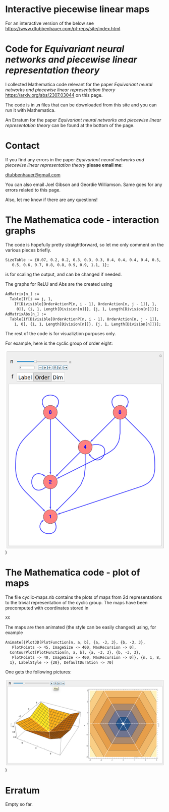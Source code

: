 # Interactive piecewise linear maps

For an interactive version of the below see <a href="https://www.dtubbenhauer.com/pl-reps/site/index.html">https://www.dtubbenhauer.com/pl-reps/site/index.html</a>.

# Code for *Equivariant neural networks and piecewise linear representation theory*

I collected Mathematica code relevant for the paper *Equivariant neural networks and piecewise linear representation theory*
<a href="https://arxiv.org/abs/2307.03044">https://arxiv.org/abs/2307.03044</a> on this page.

The code is in **.n** files that can be downloaded from this site and you can run it with Mathematica.

An Erratum for the paper *Equivariant neural networks and piecewise linear representation theory* can be found at the bottom of the page.

# Contact

If you find any errors in the paper *Equivariant neural networks and piecewise linear representation theory* **please email me**:

[dtubbenhauer@gmail.com](mailto:dtubbenhauer@gmail.com?subject=[GitHub]%web-reps)

You can also email Joel Gibson and Geordie Williamson. Same goes for any errors related to this page.

Also, let me know if there are any questions!

# The Mathematica code - interaction graphs

The code is hopefully pretty straightforward, so let me only comment on the various pieces briefly.

```
SizeTable := {0.07, 0.2, 0.2, 0.3, 0.3, 0.3, 0.4, 0.4, 0.4, 0.4, 0.5, 
   0.5, 0.6, 0.7, 0.8, 0.8, 0.9, 0.9, 1.1, 1};
```

is for scaling the output, and can be changed if needed.

The graphs for ReLU and Abs are the created using

```
AdMatrix[n_] := 
  Table[If[i == j, 1, 
    If[Divisible[OrderActionP[n, i - 1], OrderAction[n, j - 1]], 1, 
     0]], {i, 1, Length[Division[n]]}, {j, 1, Length[Division[n]]}];
AdMatrixAbs[n_] := 
  Table[If[Divisible[OrderActionP[n, i - 1], OrderAction[n, j - 1]], 
    1, 0], {i, 1, Length[Division[n]]}, {j, 1, Length[Division[n]]}];
```

The rest of the code is for visualiztion purpuses only.

For example, here is the cyclic group of order eight:

![Z mod 8 Z](https://github.com/dtubbenhauer/pl-reps/blob/main/graphs.png))

# The Mathematica code - plot of maps

The file cyclic-maps.nb contains the plots of maps from 2d representations to the trivial representation of the cyclic group. The maps have been precomputed with coordinates stored in

```
XX
```
The maps are then animated (the style can be easily changed) using, for example

```
Animate[{Plot3D[PlotFunction[n, a, b], {a, -3, 3}, {b, -3, 3}, 
   PlotPoints -> 45, ImageSize -> 400, MaxRecursion -> 0], 
  ContourPlot[PlotFunction[n, a, b], {a, -3, 3}, {b, -3, 3}, 
   PlotPoints -> 40, ImageSize -> 400, MaxRecursion -> 0]}, {n, 1, 8, 
  1}, LabelStyle -> {20}, DefaultDuration -> 70]
```
One gets the following pictures:

![A map](https://github.com/dtubbenhauer/pl-reps/blob/main/to-trivial.png))

# Erratum

Empty so far.

